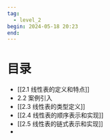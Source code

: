 ```yaml
---
tag: 
  - level_2 
begin: 2024-05-18 20:23
end: 
---
```


# 目录

- [[2.1 线性表的定义和特点]]
- 2.2 案例引入
- [[2.3 线性表的类型定义]]
- [[2.4 线性表的顺序表示和实现]]
- [[2.5 线性表的链式表示和实现]]
- 